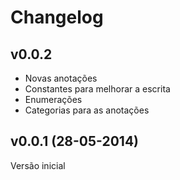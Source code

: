 # Changelog

## v0.0.2
 
- Novas anotações
- Constantes para melhorar a escrita
- Enumerações
- Categorias para as anotações

## v0.0.1 (28-05-2014)

Versão inicial